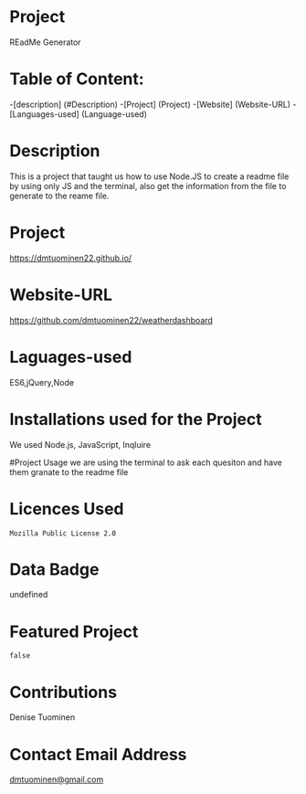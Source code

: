 
# Project  
  REadMe Generator

# Table of Content:
 -[description] (#Description)
 -[Project] (Project)
 -[Website] (Website-URL)
 -[Languages-used] (Language-used)

  
# Description
   This is a project that taught us how to use Node.JS to create a readme file by using only JS and the terminal, also get the information from the file to generate to the reame file.

# Project
   https://dmtuominen22.github.io/  

# Website-URL
   https://github.com/dmtuominen22/weatherdashboard

# Laguages-used
   ES6,jQuery,Node

# Installations used for the Project
  We used Node.js, JavaScript, Inqluire

#Project Usage
  we are using the terminal to ask each quesiton and have them granate to the readme file

# Licences Used
    Mozilla Public License 2.0

# Data Badge
   undefined

# Featured Project
    false

# Contributions
   Denise Tuominen

# Contact Email Address
   dmtuominen@gmail.com

  